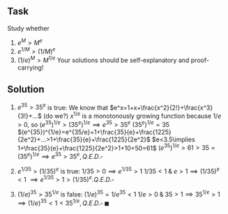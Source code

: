 ## Task
Study whether 
1. $e^M>M^e$
2. $e^{1/M}>(1/M)^e$
3. $(1/e)^M>M^{1/e}$
Your solutions should be self-explanatory and proof-carrying!
## Solution
1. $e^{35}>35^e$ is true:
We know that $e^x=1+x+\frac{x^2}{2!}+\frac{x^3}{3!}+...$ (do we?)
$x^{1/e}$ is a monotonously growing function because $1/e>0$, so
$(e^{35})^{1/e}>(35^e)^{1/e}\implies e^{35}>35^e$
$(35^e)^{1/e}=35$
$(e^{35})^{1/e}=e^{35/e}=1+\frac{35}{e}+\frac{1225}{2e^2}+...>1+\frac{35}{e}+\frac{1225}{2e^2}$
$e<3.5\implies 1+\frac{35}{e}+\frac{1225}{2e^2}>1+10+50=61$
$(e^{35})^{1/e}>61>35=(35^e)^{1/e}\implies e^{35}>35^{e}, Q.E.D.\square$

2. $e^{1/35}>(1/35)^e$ is true:
$1/35>0\implies e^{1/35}>1$
${1/35}<1\;\&\; e>1\implies (1/35)^e<1$
$\implies e^{1/35}>1>(1/35)^e. Q.E.D. \square$

3. $(1/e)^{35}>35^{1/e}$ is false: 
$(1/e)^{35}=1/e^{35}<1$
$1/e > 0\;\&\;35>1\implies 35^{1/e}>1$
$\implies (1/e)^{35}<1<35^{1/e}, Q.E.D.\square$
$\blacksquare$ 